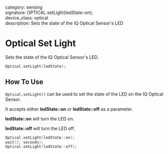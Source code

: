 category: sensing  
signature: OPTICAL.setLight(ledState::on);  
device_class: optical  
description: Sets the state of the IQ Optical Sensor's LED    

# Optical Set Light

Sets the state of the IQ Optical Sensor's LED.

```cpp
Optical.setLight(ledState);
```

## How To Use

`Optical.setLight()` can be used to set the state of the LED on the IQ Optical Sensor.

It accepts either **ledState::on** or **ledState::off** as a parameter.

**ledState::on** will turn the LED on.

**ledState::off** will turn the LED off.

```cpp
Optical.setLight(ledState::on);
wait(2, seconds);
Optical.setLight(ledState::off);
```

<advanced>
</advanced>








